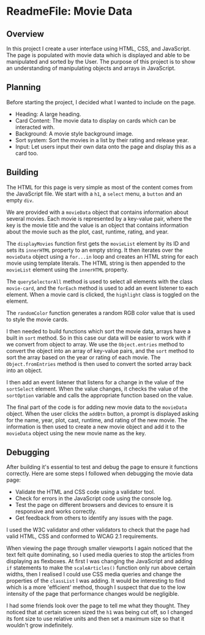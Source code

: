 # ReadmeFile: Movie Data

## Overview

In this project I create a user interface using HTML, CSS, and JavaScript. The page is populated with movie data which is displayed and able to be manipulated and sorted by the User. The purpose of this project is to show an understanding of manipulating objects and arrays in JavaScript.

## Planning

Before starting the project, I decided what I wanted to include on the page. 

- Heading: A large heading.
- Card Content: The movie data to display on cards which can be interacted with.
- Background: A movie style background image.
- Sort system: Sort the movies in a list by their rating and release year.
- Input: Let users input their own data onto the page and display this as a card too. 

## Building

The HTML for this page is very simple as most of the content comes from the JavaScript file. We start with a `h1`, a `select` menu, a `button` and an empty `div`.

We are provided with a `movieData` object that contains information about several movies. Each movie is represented by a key-value pair, where the key is the movie title and the value is an object that contains information about the movie such as the plot, cast, runtime, rating, and year.

The `displayMovies` function first gets the `movieList` element by its ID and sets its `innerHTML` property to an empty string. It then iterates over the `movieData` object using a `for...in` loop and creates an HTML string for each movie using template literals. The HTML string is then appended to the `movieList` element using the `innerHTML` property.

The `querySelectorAll` method is used to select all elements with the class `movie-card`, and the `forEach` method is used to add an event listener to each element. When a movie card is clicked, the `highlight` class is toggled on the element.

The `randomColor` function generates a random RGB color value that is used to style the movie cards.

I then needed to build functions which sort the movie data, arrays have a built in `sort` method. So in this case our data will be easier to work with if we convert from object to array. We use the `Object.entries` method to convert the object into an array of key-value pairs, and the `sort` method to sort the array based on the year or rating of each movie. The `Object.fromEntries` method is then used to convert the sorted array back into an object.

I then add an event listener that listens for a change in the value of the `sortSelect` element. When the value changes, it checks the value of the `sortOption` variable and calls the appropriate function based on the value.

The final part of the code is for adding new movie data to the `movieData` object. When the user clicks the `addBtn` button, a prompt is displayed asking for the name, year, plot, cast, runtime, and rating of the new movie. The information is then used to create a new movie object and add it to the `movieData` object using the new movie name as the key.

## Debugging

After building it's essential to test and debug the page to ensure it functions correctly. Here are some steps I followed when debugging the movie data page:

   - Validate the HTML and CSS code using a validator tool.
   - Check for errors in the JavaScript code using the console log.
   - Test the page on different browsers and devices to ensure it is responsive and works correctly.
   - Get feedback from others to identify any issues with the page.

I used the W3C validator and other validators to check that the page had valid HTML, CSS and conformed to WCAG 2.1 requirements. 

When viewing the page through smaller viewports I again noticed that the text felt quite dominating, so I used media queries to stop the articles from displaying as flexboxes. At first I was changing the JavaScript and adding `if` statements to make the `scaleArticles()` function only run above certain widths, then I realised I could use CSS media queries and change the properties of the `classList` I was adding. It would be interesting to find which is a more 'efficient' method, though I suspect that due to the low intensity of the page that performance changes would be negligible.

I had some friends look over the page to tell me what they thought. They noticed that at certain screen sized the `h1` was being cut off, so I changed its font size to use relative units and then set a maximum size so that it wouldn't grow indefinitely.








